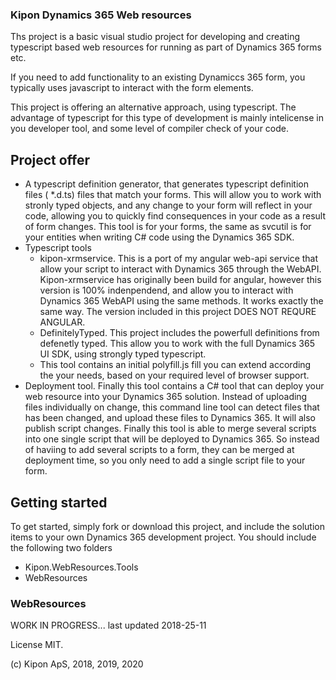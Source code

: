 ### Kipon Dynamics 365 Web resources

Ths project is a basic visual studio project for developing and creating typescript based web resources for running
as part of Dynamics 365 forms etc.

If you need to add functionality to an existing Dynamiccs 365 form, you typically uses javascript to interact with the form elements.

This project is offering an alternative approach, using typescript. The advantage of typescript for this type of development is mainly
intelicense in you developer tool, and some level of compiler check of your code.

## Project offer
* A typescript definition generator, that generates typescript definition files ( *.d.ts) files that match your forms. This will allow you to work with stronly typed objects, and
  any change to your form will reflect in your code, allowing you to quickly find consequences in your code as a result of form changes. This tool is for
  your forms, the same as svcutil is for your entities when writing C# code using the Dynamics 365 SDK.
* Typescript tools
   * kipon-xrmservice. This is a port of my angular web-api service that allow your script to interact with Dynamics 365 through the WebAPI. Kipon-xrmservice has originally
   been build for angular, however this version is 100% indenpendend, and allow you to interact with Dynamics 365 WebAPI using the same methods.
   It works exactly the same way. The version included in this project DOES NOT REQURE ANGULAR.
   * DefinitelyTyped. This project includes the powerfull definitions from defenetly typed. This allow you to work with the full Dynamics 365 UI SDK, using strongly typed typescript.
   * This tool contains an initial polyfill.js fill you can extend according the your needs, based on your required level of browser support.
* Deployment tool. Finally this tool contains a C# tool that can deploy your web resource into your Dynamics 365 solution. Instead of uploading files individually on change,
  this command line tool can detect files that has been changed, and upload these files to Dynamics 365. It will also publish script changes. Finally this tool is able to
  merge several scripts into one single script that will be deployed to Dynamics 365. So instead of haviing to add several scripts to a form, they can be merged at deployment time, 
  so you only need to add a single script file to your form.


## Getting started
To get started, simply fork or download this project, and include the solution items to your own Dynamics 365 development project.
You should include the following two folders

* Kipon.WebResources.Tools
* WebResources

### WebResources


WORK IN PROGRESS... last updated 2018-25-11

License MIT.

(c) Kipon ApS, 2018, 2019, 2020